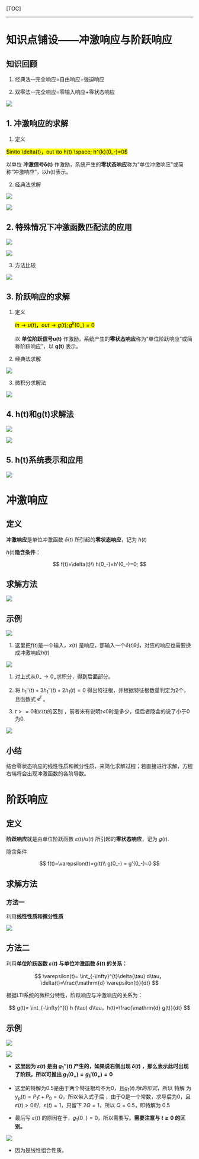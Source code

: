 [TOC]

---

# 知识点铺设——冲激响应与阶跃响应

## 知识回顾

1. 经典法--完全响应=自由响应+强迫响应

2. 双零法--完全响应=零输入响应+零状态响应

![](信号与系统-2.2冲激响应和阶跃响应.assets/2024-11-18-14-41-44-image.png)

## 1. 冲激响应的求解

1. 定义

<mark>$in\to \delta(t)，out \to h(t) \space; h^{k}(0_-)=0$</mark>

以单位 **冲激信号δ(t)** 作激励，系统产生的**零状态响应**称为“单位冲激响应"或简称“冲激响应”，以h(t)表示。

2. 经典法求解

![](信号与系统-2.2冲激响应和阶跃响应.assets/2024-11-18-15-10-29-image.png)

![](信号与系统-2.2冲激响应和阶跃响应.assets/2024-11-18-15-11-29-image.png)

## 2. 特殊情况下冲激函数匹配法的应用

![](信号与系统-2.2冲激响应和阶跃响应.assets/2024-11-18-15-11-07-image.png)

![](信号与系统-2.2冲激响应和阶跃响应.assets/2024-11-18-15-12-24-image.png)

3. 方法比较

![](信号与系统-2.2冲激响应和阶跃响应.assets/2024-11-18-15-12-44-image.png)

## 3. 阶跃响应的求解

1. 定义

    <mark>$in\to u(t)，out\to g(t);g^{k}(0_-)=0$</mark>

    以 **单位阶跃信号u(t)** 作激励，系统产生的**零状态响应**称为“单位阶跃响应”或简称阶跃响应”，以 **g(t)** 表示。

2. 经典法求解

![](信号与系统-2.2冲激响应和阶跃响应.assets/2024-11-18-15-19-56-image.png)

3. 微积分求解法

![](信号与系统-2.2冲激响应和阶跃响应.assets/2024-11-18-15-20-57-image.png)

## 4. h(t)和g(t)求解法

![](信号与系统-2.2冲激响应和阶跃响应.assets/2024-11-18-15-21-33-image.png)

![](信号与系统-2.2冲激响应和阶跃响应.assets/2024-11-18-15-22-37-image.png)

## 5. h(t)系统表示和应用

![](信号与系统-2.2冲激响应和阶跃响应.assets/2024-11-18-15-23-09-image.png)

# 冲激响应

## 定义

**冲激响应**是单位冲激函数 $\delta(t)$ 所引起的**零状态响应**，记为 $h(t)$

$h(t)$**隐含条件**：

$$
f(t)=\delta(t)\\
h(0_-)=h'(0_-)=0;
$$

## 求解方法

![](信号与系统-2.2冲激响应和阶跃响应.assets/2024-09-06-17-18-24-image.png)

## 示例

![](信号与系统-2.2冲激响应和阶跃响应.assets/2024-09-06-17-35-23-image.png)

1. 这里把$f(t)$是一个输入，$x(t)$ 是响应，那输入一个$\delta(t)$时，对应的响应也需要换成冲激响应$h(t)$

![](信号与系统-2.2冲激响应和阶跃响应.assets/2024-09-06-17-42-03-image.png)

1. 对上式从$0_- \to 0_+$求积分，得到后面部分。

2. 将 $h_1''(t)+3h_1''(t)+2h_1(t)=0$ 得出特征根，并根据特征根数量判定为2个，且函数式 $e^t$ 。

3. $t>=0$和$\varepsilon(t)$的区别 ，前者米有说明t<0时是多少，但后者隐含的说了小于0为0.

![](信号与系统-2.2冲激响应和阶跃响应.assets/2024-09-06-18-03-28-image.png)

## 小结

结合零状态响应的线性性质和微分性质，来简化求解过程；若直接进行求解，方程右端将会出现冲激函数的各阶导数。

# 阶跃响应

## 定义

**阶跃响应**就是由单位阶跃函数 $\varepsilon(t)/u(t)$ 所引起的**零状态响应**，记为 $g(t)$.

隐含条件

$$
f(t)=\varepsilon(t)=g(t)\\
g(0_-) = g'(0_-)=0
$$

## 求解方法

### 方法一

利用**线性性质和微分性质**

![](信号与系统-2.2冲激响应和阶跃响应.assets/2024-09-10-11-09-12-image.png)

## 方法二

利用**单位阶跃函数 $\varepsilon(t)$ 与单位冲激函数 $\delta(t)$ 的关系：**

$$
\varepsilon(t)= \int_{-\infty}^{t}\delta(\tau) d\tau，\delta(t)=\frac{\mathrm{d} \varepsilon(t)}{dt}
$$

根据LTI系统的微积分特性，阶跃响应与冲激响应的关系为：

$$
g(t)= \int_{-\infty}^{t} h (\tau) d\tau，h(t)=\frac{\mathrm{d} g(t)}{dt}
$$

## 示例

![](信号与系统-2.2冲激响应和阶跃响应.assets/2024-09-10-11-19-13-image.png)

![](信号与系统-2.2冲激响应和阶跃响应.assets/2024-09-10-11-50-27-image.png)

- **这里因为 $\varepsilon(t)$ 是由 $g_1''(t)$ 产生的，如果说右侧出现 $\delta(t)$ ，那么表示此时出现了阶跃，所以可推出 $g_1(0_+)=g_1'(0_+)=0$**

- 这里的特解为0.5是由于两个特征根均不为0，且$g_1(t)为t的形式$，所以 特解 为 $y_p(t)=P_1t+P_0=Q$，所以带入式子后 ，由于Q是一个常数，求导后为0，且 $\varepsilon(t)>0时，\varepsilon(t)=1$，只留下 $2Q = 1$，所以 $Q=0.5$，即特解为 0.5

- 最后写 $\varepsilon(t)$ 的原因在于，$g_1(0_-)=0$，所以需要写。**需要注意与 $t \ge 0$ 的区别。**

![](信号与系统-2.2冲激响应和阶跃响应.assets/2024-09-10-11-54-15-image.png)

- 因为是线性组合性质。
